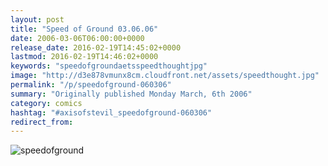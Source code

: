 ```yaml
---
layout: post
title: "Speed of Ground 03.06.06"
date: 2006-03-06T06:00:00+0000
release_date: 2016-02-19T14:45:02+0000
lastmod: 2016-02-19T14:46:02+0000
keywords: "speedofgroundaetsspeedthoughtjpg"
image: "http://d3e878vmunx8cm.cloudfront.net/assets/speedthought.jpg"
permalink: "/p/speedofground-060306"
summary: "Originally published Monday March, 6th 2006"
category: comics
hashtag: "#axisofstevil_speedofground-060306"
redirect_from:
---
```


![speedofground](http://d3e878vmunx8cm.cloudfront.net/assets/speedthought.jpg)
